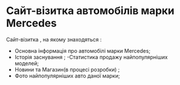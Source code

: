 # Сайт-візитка автомобілів марки Mercedes
 Cайт-візитка , на якому знаходяться :
- Основна інформація про автомобілі марки  Mercedes;
- Історія заснування ;
-Статистика продажу найпопулярніших моделей;
- Новини та Магазин(в процесі розробки) ;
- Фото найпопулярніших авто даної марки;
